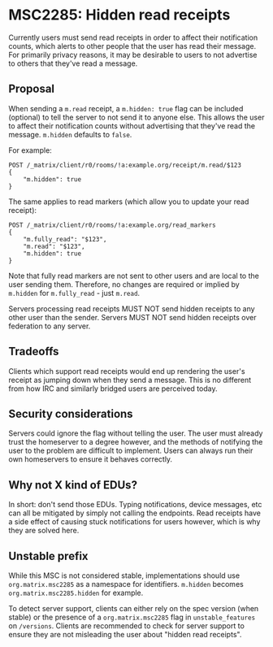 # MSC2285: Hidden read receipts

Currently users must send read receipts in order to affect their notification counts, which
alerts to other people that the user has read their message. For primarily privacy reasons,
it may be desirable to users to not advertise to others that they've read a message.

## Proposal

When sending a `m.read` receipt, a `m.hidden: true` flag can be included (optional) to tell
the server to not send it to anyone else. This allows the user to affect their notification
counts without advertising that they've read the message. `m.hidden` defaults to `false`.

For example:
```
POST /_matrix/client/r0/rooms/!a:example.org/receipt/m.read/$123
{
    "m.hidden": true
}
```

The same applies to read markers (which allow you to update your read receipt):
```
POST /_matrix/client/r0/rooms/!a:example.org/read_markers
{
    "m.fully_read": "$123",
    "m.read": "$123",
    "m.hidden": true
}
```

Note that fully read markers are not sent to other users and are local to the user sending them.
Therefore, no changes are required or implied by `m.hidden` for `m.fully_read` - just `m.read`.

Servers processing read receipts MUST NOT send hidden receipts to any other user than the sender.
Servers MUST NOT send hidden receipts over federation to any server.

## Tradeoffs

Clients which support read receipts would end up rendering the user's receipt as jumping down
when they send a message. This is no different from how IRC and similarly bridged users are
perceived today.

## Security considerations

Servers could ignore the flag without telling the user. The user must already trust the homeserver
to a degree however, and the methods of notifying the user to the problem are difficult to
implement. Users can always run their own homeservers to ensure it behaves correctly.

## Why not X kind of EDUs?

In short: don't send those EDUs. Typing notifications, device messages, etc can all be mitigated
by simply not calling the endpoints. Read receipts have a side effect of causing stuck
notifications for users however, which is why they are solved here.

## Unstable prefix

While this MSC is not considered stable, implementations should use `org.matrix.msc2285` as a namespace
for identifiers. `m.hidden` becomes `org.matrix.msc2285.hidden` for example.

To detect server support, clients can either rely on the spec version (when stable) or the presence of
a `org.matrix.msc2285` flag in `unstable_features` on `/versions`. Clients are recommended to check for
server support to ensure they are not misleading the user about "hidden read receipts".
